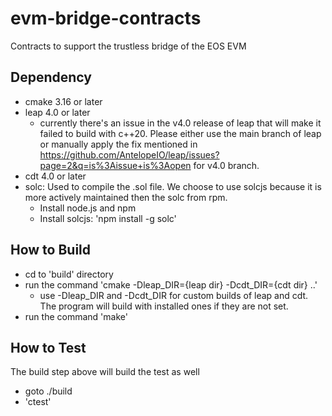 # evm-bridge-contracts
Contracts to support the trustless bridge of the EOS EVM
## Dependency
- cmake 3.16 or later
- leap 4.0 or later
  - currently there's an issue in the v4.0 release of leap that will make it failed to build with c++20. Please either use the main branch of leap or manually apply the fix mentioned in https://github.com/AntelopeIO/leap/issues?page=2&q=is%3Aissue+is%3Aopen for v4.0 branch. 
- cdt 4.0 or later
- solc: Used to compile the .sol file. We choose to use solcjs because it is more actively maintained then the solc from rpm.
    - Install node.js and npm
    - Install solcjs: 'npm install -g solc'

## How to Build
- cd to 'build' directory
- run the command 'cmake -Dleap_DIR={leap dir} -Dcdt_DIR={cdt dir} ..'
  - use -Dleap_DIR and -Dcdt_DIR for custom builds of leap and cdt. The program will build with installed ones if they are not set.
- run the command 'make'

## How to Test
The build step above will build the test as well
- goto ./build
- 'ctest'